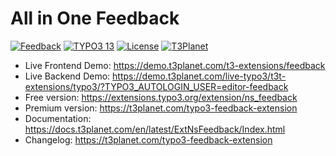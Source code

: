 # All in One Feedback

  [![Feedback](https://img.shields.io/badge/stable-v13.0.0-green?style=flat-square)](https://github.com/nitsan-technologies/ns_feedback/tree/13.0.0) [![TYPO3 13](https://img.shields.io/badge/TYPO3-13-orange.svg?style=flat-square)](https://get.typo3.org/version/13) [![License](https://img.shields.io/badge/license-GPL--3.0-orange?style=flat-square)](https://www.gnu.org/licenses/gpl-3.0.en.html) [![T3Planet](https://img.shields.io/badge/T3Planet-Feedback-50b99a?style=flat-square)](https://t3planet.com/typo3-feedback-extension)

- Live Frontend Demo: https://demo.t3planet.com/t3-extensions/feedback
- Live Backend Demo: https://demo.t3planet.com/live-typo3/t3t-extensions/typo3/?TYPO3_AUTOLOGIN_USER=editor-feedback
- Free version: https://extensions.typo3.org/extension/ns_feedback
- Premium version: https://t3planet.com/typo3-feedback-extension
- Documentation: https://docs.t3planet.com/en/latest/ExtNsFeedback/Index.html
- Changelog: https://t3planet.com/typo3-feedback-extension
